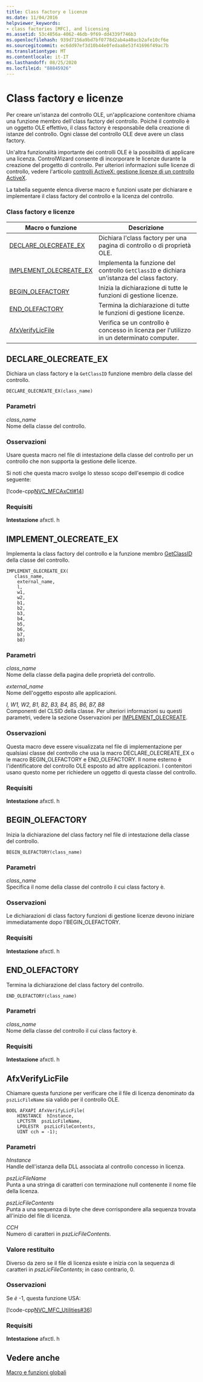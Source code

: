 ```yaml
---
title: Class factory e licenze
ms.date: 11/04/2016
helpviewer_keywords:
- class factories [MFC], and licensing
ms.assetid: 53c4856a-4062-46db-9f69-dd4339f746b3
ms.openlocfilehash: 939d7156a9bd7bf0778d2ab4a40acb2afe10cf6e
ms.sourcegitcommit: ec6dd97ef3d10b44e0fedaa8e53f41696f49ac7b
ms.translationtype: MT
ms.contentlocale: it-IT
ms.lasthandoff: 08/25/2020
ms.locfileid: "88845926"
---
```

# <a name="class-factories-and-licensing"></a>Class factory e licenze

Per creare un'istanza del controllo OLE, un'applicazione contenitore chiama una funzione membro dell'class factory del controllo. Poiché il controllo è un oggetto OLE effettivo, il class factory è responsabile della creazione di istanze del controllo. Ogni classe del controllo OLE deve avere un class factory.

Un'altra funzionalità importante dei controlli OLE è la possibilità di applicare una licenza. ControlWizard consente di incorporare le licenze durante la creazione del progetto di controllo. Per ulteriori informazioni sulle licenze di controllo, vedere l'articolo [controlli ActiveX: gestione licenze di un controllo ActiveX](../../mfc/mfc-activex-controls-licensing-an-activex-control.md).

La tabella seguente elenca diverse macro e funzioni usate per dichiarare e implementare il class factory del controllo e la licenza del controllo.

### <a name="class-factories-and-licensing"></a>Class factory e licenze

|Macro o funzione|Descrizione|
|-|-|
|[DECLARE_OLECREATE_EX](#declare_olecreate_ex)|Dichiara l'class factory per una pagina di controllo o di proprietà OLE.|
|[IMPLEMENT_OLECREATE_EX](#implement_olecreate_ex)|Implementa la funzione del controllo `GetClassID` e dichiara un'istanza del class factory.|
|[BEGIN_OLEFACTORY](#begin_olefactory)|Inizia la dichiarazione di tutte le funzioni di gestione licenze.|
|[END_OLEFACTORY](#end_olefactory)|Termina la dichiarazione di tutte le funzioni di gestione licenze.|
|[AfxVerifyLicFile](#afxverifylicfile)|Verifica se un controllo è concesso in licenza per l'utilizzo in un determinato computer.|

## <a name="declare_olecreate_ex"></a><a name="declare_olecreate_ex"></a> DECLARE_OLECREATE_EX

Dichiara un class factory e la `GetClassID` funzione membro della classe del controllo.

```
DECLARE_OLECREATE_EX(class_name)
```

### <a name="parameters"></a>Parametri

*class_name*<br/>
Nome della classe del controllo.

### <a name="remarks"></a>Osservazioni

Usare questa macro nel file di intestazione della classe del controllo per un controllo che non supporta la gestione delle licenze.

Si noti che questa macro svolge lo stesso scopo dell'esempio di codice seguente:

[!code-cpp[NVC_MFCAxCtl#14](../../mfc/reference/codesnippet/cpp/class-factories-and-licensing_1.h)]

### <a name="requirements"></a>Requisiti

  **Intestazione** afxctl. h

## <a name="implement_olecreate_ex"></a><a name="implement_olecreate_ex"></a> IMPLEMENT_OLECREATE_EX

Implementa la class factory del controllo e la funzione membro [GetClassID](../../mfc/reference/colecontrol-class.md#getclassid) della classe del controllo.

```
IMPLEMENT_OLECREATE_EX(
   class_name,
    external_name,
    l,
    w1,
    w2,
    b1,
    b2,
    b3,
    b4,
    b5,
    b6,
    b7,
    b8)
```

### <a name="parameters"></a>Parametri

*class_name*<br/>
Nome della classe della pagina delle proprietà del controllo.

*external_name*<br/>
Nome dell'oggetto esposto alle applicazioni.

*l, W1, W2, B1, B2, B3, B4, B5, B6, B7, B8*<br/>
Componenti del CLSID della classe. Per ulteriori informazioni su questi parametri, vedere la sezione Osservazioni per [IMPLEMENT_OLECREATE](run-time-object-model-services.md#implement_olecreate).

### <a name="remarks"></a>Osservazioni

Questa macro deve essere visualizzata nel file di implementazione per qualsiasi classe del controllo che usa la macro DECLARE_OLECREATE_EX o le macro BEGIN_OLEFACTORY e END_OLEFACTORY. Il nome esterno è l'identificatore del controllo OLE esposto ad altre applicazioni. I contenitori usano questo nome per richiedere un oggetto di questa classe del controllo.

### <a name="requirements"></a>Requisiti

  **Intestazione** afxctl. h

## <a name="begin_olefactory"></a><a name="begin_olefactory"></a> BEGIN_OLEFACTORY

Inizia la dichiarazione del class factory nel file di intestazione della classe del controllo.

```
BEGIN_OLEFACTORY(class_name)
```

### <a name="parameters"></a>Parametri

*class_name*<br/>
Specifica il nome della classe del controllo il cui class factory è.

### <a name="remarks"></a>Osservazioni

Le dichiarazioni di class factory funzioni di gestione licenze devono iniziare immediatamente dopo l'BEGIN_OLEFACTORY.

### <a name="requirements"></a>Requisiti

  **Intestazione** afxctl. h

## <a name="end_olefactory"></a><a name="end_olefactory"></a> END_OLEFACTORY

Termina la dichiarazione del class factory del controllo.

```
END_OLEFACTORY(class_name)
```

### <a name="parameters"></a>Parametri

*class_name*<br/>
Nome della classe del controllo il cui class factory è.

### <a name="requirements"></a>Requisiti

  **Intestazione** afxctl. h

## <a name="afxverifylicfile"></a><a name="afxverifylicfile"></a> AfxVerifyLicFile

Chiamare questa funzione per verificare che il file di licenza denominato da `pszLicFileName` sia valido per il controllo OLE.

```
BOOL AFXAPI AfxVerifyLicFile(
    HINSTANCE  hInstance,
    LPCTSTR  pszLicFileName,
    LPOLESTR  pszLicFileContents,
    UINT cch = -1);
```

### <a name="parameters"></a>Parametri

*hInstance*<br/>
Handle dell'istanza della DLL associata al controllo concesso in licenza.

*pszLicFileName*<br/>
Punta a una stringa di caratteri con terminazione null contenente il nome file della licenza.

*pszLicFileContents*<br/>
Punta a una sequenza di byte che deve corrispondere alla sequenza trovata all'inizio del file di licenza.

*CCH*<br/>
Numero di caratteri in *pszLicFileContents*.

### <a name="return-value"></a>Valore restituito

Diverso da zero se il file di licenza esiste e inizia con la sequenza di caratteri in *pszLicFileContents*; in caso contrario, 0.

### <a name="remarks"></a>Osservazioni

Se *è* -1, questa funzione USA:

[!code-cpp[NVC_MFC_Utilities#36](../../mfc/codesnippet/cpp/class-factories-and-licensing_2.cpp)]

### <a name="requirements"></a>Requisiti

  **Intestazione** afxctl. h

## <a name="see-also"></a>Vedere anche

[Macro e funzioni globali](../../mfc/reference/mfc-macros-and-globals.md)
